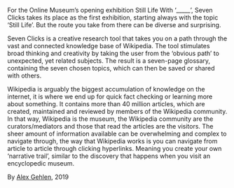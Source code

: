 For the Online Museum’s opening exhibition Still Life With ‘_____’, Seven Clicks takes its place as the first exhibition, starting always with the topic ‘Still Life’. But the route you take from there can be diverse and surprising.

Seven Clicks is  a creative research tool that takes you on a path through the vast and connected knowledge base of Wikipedia. The tool stimulates broad thinking and creativity by taking the user from the ‘obvious path’ to unexpected, yet related subjects. The result is a seven-page glossary, containing the seven chosen topics, which can then be saved or shared with others.

Wikipedia is arguably the biggest accumulation of knowledge on the internet, it is where we end up for quick fact checking or learning more about something. 
It contains more than 40 million articles, which are created, maintained and reviewed by members of the Wikipedia community.
In that way, Wikipedia is the museum, the Wikipedia community are the curators/mediators and those that read the articles are the visitors. The sheer amount of information available can be overwhelming and complex to navigate through, the way that Wikipedia works is you can navigate from article to article through clicking hyperlinks. Meaning you create your own ‘narrative trail’, similar to the discovery that happens when you visit an encyclopedic museum. 

By [Alex Gehlen](https://www.alexgehlen.com), 2019
